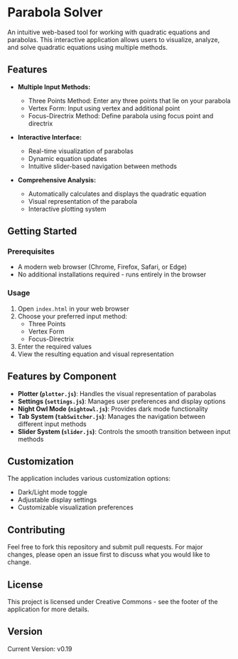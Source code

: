# Parabola Solver

An intuitive web-based tool for working with quadratic equations and parabolas. This interactive application allows users to visualize, analyze, and solve quadratic equations using multiple methods.

## Features

- **Multiple Input Methods:**
  - Three Points Method: Enter any three points that lie on your parabola
  - Vertex Form: Input using vertex and additional point
  - Focus-Directrix Method: Define parabola using focus point and directrix

- **Interactive Interface:**
  - Real-time visualization of parabolas
  - Dynamic equation updates
  - Intuitive slider-based navigation between methods

- **Comprehensive Analysis:**
  - Automatically calculates and displays the quadratic equation
  - Visual representation of the parabola
  - Interactive plotting system

## Getting Started

### Prerequisites
- A modern web browser (Chrome, Firefox, Safari, or Edge)
- No additional installations required - runs entirely in the browser

### Usage
1. Open `index.html` in your web browser
2. Choose your preferred input method:
   - Three Points
   - Vertex Form
   - Focus-Directrix
3. Enter the required values
4. View the resulting equation and visual representation

## Features by Component

- **Plotter (`plotter.js`)**: Handles the visual representation of parabolas
- **Settings (`settings.js`)**: Manages user preferences and display options
- **Night Owl Mode (`nightowl.js`)**: Provides dark mode functionality
- **Tab System (`tabSwitcher.js`)**: Manages the navigation between different input methods
- **Slider System (`slider.js`)**: Controls the smooth transition between input methods

## Customization

The application includes various customization options:
- Dark/Light mode toggle
- Adjustable display settings
- Customizable visualization preferences

## Contributing

Feel free to fork this repository and submit pull requests. For major changes, please open an issue first to discuss what you would like to change.

## License

This project is licensed under Creative Commons - see the footer of the application for more details.

## Version

Current Version: v0.19
